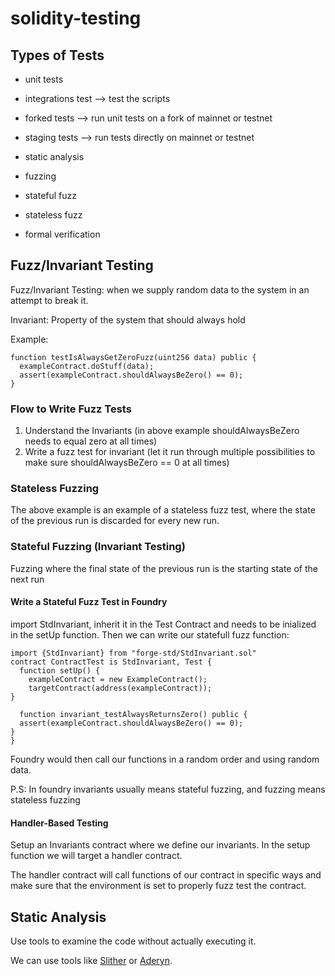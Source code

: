 # solidity-testing

## Types of Tests

- unit tests
- integrations test --> test the scripts
- forked tests --> run unit tests on a fork of mainnet or testnet
- staging tests --> run tests directly on mainnet or testnet
- static analysis

- fuzzing
- stateful fuzz
- stateless fuzz
- formal verification

## Fuzz/Invariant Testing

Fuzz/Invariant Testing: when we supply random data to the system in an attempt to break it.

Invariant: Property of the system that should always hold

Example: 

```solidity
function testIsAlwaysGetZeroFuzz(uint256 data) public {
  exampleContract.doStuff(data);
  assert(exampleContract.shouldAlwaysBeZero() == 0);
}
```

### Flow to Write Fuzz Tests

1) Understand the Invariants (in above example shouldAlwaysBeZero needs to equal zero at all times)
2) Write a fuzz test for invariant (let it run through multiple possibilities to make sure shouldAlwaysBeZero == 0 at all times)

### Stateless Fuzzing 

The above example is an example of a stateless fuzz test, where the state of the previous run is discarded for every new run.

### Stateful Fuzzing (Invariant Testing)

Fuzzing where the final state of the previous run is the starting state of the next run

#### Write a Stateful Fuzz Test in Foundry

import StdInvariant, inherit it in the Test Contract and needs to be inialized in the setUp function. Then we can write our statefull fuzz function:

```solidity
import {StdInvariant} from "forge-std/StdInvariant.sol"
contract ContractTest is StdInvariant, Test {
  function setUp() {
    exampleContract = new ExampleContract();
    targetContract(address(exampleContract));
}

  function invariant_testAlwaysReturnsZero() public {
  assert(exampleContract.shouldAlwaysBeZero() == 0);
}
}
```

Foundry would then call our functions in a random order and using random data.

P.S: In foundry invariants usually means stateful fuzzing, and fuzzing means stateless fuzzing

#### Handler-Based Testing

Setup an Invariants contract where we define our invariants. In the setup function we will target a handler contract.

The handler contract will call functions of our contract in specific ways and make sure that the environment is set to properly fuzz test the contract.

## Static Analysis

Use tools to examine the code without actually executing it.

We can use tools like [Slither](https://github.com/crytic/slither) or [Aderyn](https://github.com/Cyfrin/aderyn). 
